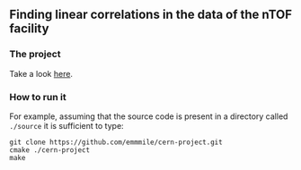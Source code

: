 ## Finding linear correlations in the data of the nTOF facility

### The project

Take a look [here](https://raw.githubusercontent.com/emmmile/cern-project/master/report.pdf).

### How to run it

For example, assuming that the source code is present in a directory called `./source` it is sufficient to type:

```
git clone https://github.com/emmmile/cern-project.git
cmake ./cern-project
make
```